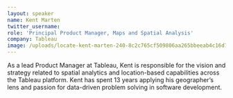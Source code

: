 ```yaml
---
layout: speaker
name: Kent Marten
twitter_username: 
role: 'Principal Product Manager, Maps and Spatial Analysis'
company: Tableau
image: /uploads/locate-kent-marten-240-8c2c765cf509806aa265bbeeab4c16d7.jpg
---
```


As a lead Product Manager at Tableau, Kent is responsible for the vision and strategy related to spatial analytics and location-based capabilities across the Tableau platform. Kent has spent 13 years applying his geographer’s lens and passion for data-driven problem solving in software development.